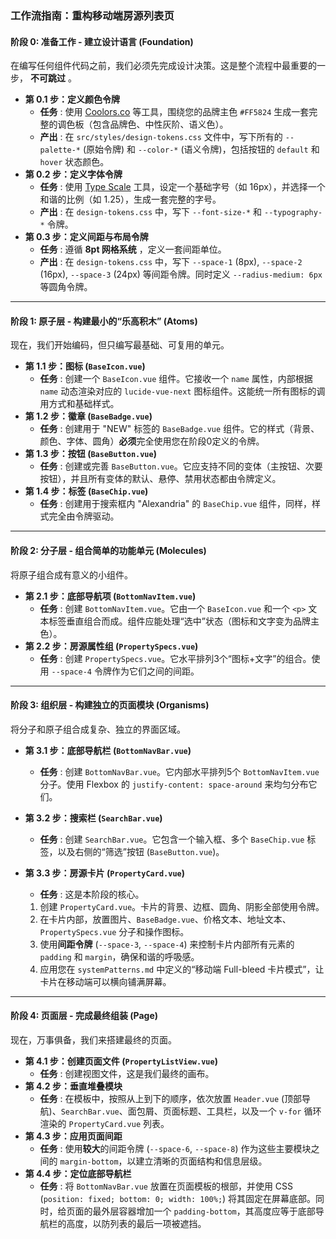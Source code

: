 
### **工作流指南：重构移动端房源列表页**

#### **阶段 0: 准备工作 - 建立设计语言 (Foundation)**

在编写任何组件代码之前，我们必须先完成设计决策。这是整个流程中最重要的一步， **不可跳过** 。

* **第 0.1 步：定义颜色令牌**
  * **任务** : 使用 [Coolors.co](https://coolors.co) 等工具，围绕您的品牌主色 `#FF5824` 生成一套完整的调色板（包含品牌色、中性灰阶、语义色）。
  * **产出** : 在 `src/styles/design-tokens.css` 文件中，写下所有的 `--palette-*` (原始令牌) 和 `--color-*` (语义令牌)，包括按钮的 `default` 和 `hover` 状态颜色。
* **第 0.2 步：定义字体令牌**
  * **任务** : 使用 [Type Scale](https://type-scale.com/) 工具，设定一个基础字号（如 16px），并选择一个和谐的比例（如 1.25），生成一套完整的字号。
  * **产出** : 在 `design-tokens.css` 中，写下 `--font-size-*` 和 `--typography-*` 令牌。
* **第 0.3 步：定义间距与布局令牌**
  * **任务** : 遵循  **8pt 网格系统** ，定义一套间距单位。
  * **产出** : 在 `design-tokens.css` 中，写下 `--space-1` (8px), `--space-2` (16px), `--space-3` (24px) 等间距令牌。同时定义 `--radius-medium: 6px` 等圆角令牌。

---

#### **阶段 1: 原子层 - 构建最小的“乐高积木” (Atoms)**

现在，我们开始编码，但只编写最基础、可复用的单元。

* **第 1.1 步：图标 (`BaseIcon.vue`)**
  * **任务** : 创建一个 `BaseIcon.vue` 组件。它接收一个 `name` 属性，内部根据 `name` 动态渲染对应的 `lucide-vue-next` 图标组件。这能统一所有图标的调用方式和基础样式。
* **第 1.2 步：徽章 (`BaseBadge.vue`)**
  * **任务** : 创建用于 "NEW" 标签的 `BaseBadge.vue` 组件。它的样式（背景、颜色、字体、圆角）**必须**完全使用您在阶段0定义的令牌。
* **第 1.3 步：按钮 (`BaseButton.vue`)**
  * **任务** : 创建或完善 `BaseButton.vue`。它应支持不同的变体（主按钮、次要按钮），并且所有变体的默认、悬停、禁用状态都由令牌定义。
* **第 1.4 步：标签 (`BaseChip.vue`)**
  * **任务** : 创建用于搜索框内 "Alexandria" 的 `BaseChip.vue` 组件，同样，样式完全由令牌驱动。

---

#### **阶段 2: 分子层 - 组合简单的功能单元 (Molecules)**

将原子组合成有意义的小组件。

* **第 2.1 步：底部导航项 (`BottomNavItem.vue`)**
  * **任务** : 创建 `BottomNavItem.vue`。它由一个 `BaseIcon.vue` 和一个 `<p>` 文本标签垂直组合而成。组件应能处理“选中”状态（图标和文字变为品牌主色）。
* **第 2.2 步：房源属性组 (`PropertySpecs.vue`)**
  * **任务** : 创建 `PropertySpecs.vue`。它水平排列3个“图标+文字”的组合。使用 `--space-4` 令牌作为它们之间的间距。

---

#### **阶段 3: 组织层 - 构建独立的页面模块 (Organisms)**

将分子和原子组合成复杂、独立的界面区域。

* **第 3.1 步：底部导航栏 (`BottomNavBar.vue`)**

  * **任务** : 创建 `BottomNavBar.vue`。它内部水平排列5个 `BottomNavItem.vue` 分子。使用 Flexbox 的 `justify-content: space-around` 来均匀分布它们。
* **第 3.2 步：搜索栏 (`SearchBar.vue`)**

  * **任务** : 创建 `SearchBar.vue`。它包含一个输入框、多个 `BaseChip.vue` 标签，以及右侧的“筛选”按钮 (`BaseButton.vue`)。
* **第 3.3 步：房源卡片 (`PropertyCard.vue`)**

  * **任务** : 这是本阶段的核心。

  1. 创建 `PropertyCard.vue`。卡片的背景、边框、圆角、阴影全部使用令牌。
  2. 在卡片内部，放置图片、`BaseBadge.vue`、价格文本、地址文本、`PropertySpecs.vue` 分子和操作图标。
  3. 使用**间距令牌** (`--space-3`, `--space-4`) 来控制卡片内部所有元素的 `padding` 和 `margin`，确保和谐的呼吸感。
  4. 应用您在 `systemPatterns.md` 中定义的“移动端 Full-bleed 卡片模式”，让卡片在移动端可以横向铺满屏幕。

---

#### **阶段 4: 页面层 - 完成最终组装 (Page)**

现在，万事俱备，我们来搭建最终的页面。

* **第 4.1 步：创建页面文件 (`PropertyListView.vue`)**
  * **任务** : 创建视图文件，这是我们最终的画布。
* **第 4.2 步：垂直堆叠模块**
  * **任务** : 在模板中，按照从上到下的顺序，依次放置 `Header.vue` (顶部导航)、`SearchBar.vue`、面包屑、页面标题、工具栏，以及一个 `v-for` 循环渲染的 `PropertyCard.vue` 列表。
* **第 4.3 步：应用页面间距**
  * **任务** : 使用**较大**的间距令牌 (`--space-6`, `--space-8`) 作为这些主要模块之间的 `margin-bottom`，以建立清晰的页面结构和信息层级。
* **第 4.4 步：定位底部导航栏**
  * **任务** : 将 `BottomNavBar.vue` 放置在页面模板的根部，并使用 CSS (`position: fixed; bottom: 0; width: 100%;`) 将其固定在屏幕底部。同时，给页面的最外层容器增加一个 `padding-bottom`，其高度应等于底部导航栏的高度，以防列表的最后一项被遮挡。
